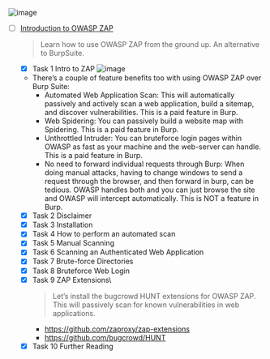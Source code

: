
![image](https://user-images.githubusercontent.com/51442719/172146036-5177246d-0cef-4760-8a65-71190766bffc.png)

- [ ] [Introduction to OWASP ZAP](https://tryhackme.com/room/learnowaspzap)
  > Learn how to use OWASP ZAP from the ground up. An alternative to BurpSuite.
    - [x] Task 1  Intro to ZAP
![image](https://user-images.githubusercontent.com/51442719/172452066-dbc51a6a-a015-4110-8f91-35de554bedaf.png)
    - There’s a couple of feature benefits too with using OWASP ZAP over Burp Suite:
      - Automated Web Application Scan: This will automatically passively and actively scan a web application, build a sitemap, and discover vulnerabilities. This is a paid feature in Burp. 
      - Web Spidering: You can passively build a website map with Spidering. This is a paid feature in Burp.
      - Unthrottled Intruder: You can bruteforce login pages within OWASP as fast as your machine and the web-server can handle. This is a paid feature in Burp.
      - No need to forward individual requests through Burp: When doing manual attacks, having to change windows to send a request through the browser, and then forward in burp, can be tedious. OWASP handles both and you can just browse the site and OWASP will intercept automatically. This is NOT a feature in Burp. 

    - [x] Task 2  Disclaimer
    - [x] Task 3  Installation
    - [x] Task 4  How to perform an automated scan
    - [x] Task 5  Manual Scanning
    - [x] Task 6  Scanning an Authenticated Web Application
    - [x] Task 7  Brute-force Directories
    - [x] Task 8  Bruteforce Web Login
    - [x] Task 9  ZAP Extensions\
      > Let’s install the bugcrowd HUNT extensions for OWASP ZAP. This will passively scan for known vulnerabilities in web applications.
      - https://github.com/zaproxy/zap-extensions
      - https://github.com/bugcrowd/HUNT
    - [x] Task 10  Further Reading
